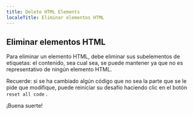```yaml
---
title: Delete HTML Elements
localeTitle: Eliminar elementos HTML
---
```

## Eliminar elementos HTML

Para eliminar un elemento HTML, debe eliminar sus subelementos de etiquetas: el contenido, sea cual sea, se puede mantener ya que no es representativo de ningún elemento HTML.

Recuerde: si se ha cambiado algún código que no sea la parte que se le pide que modifique, puede reiniciar su desafío haciendo clic en el botón `reset all code` .

¡Buena suerte!